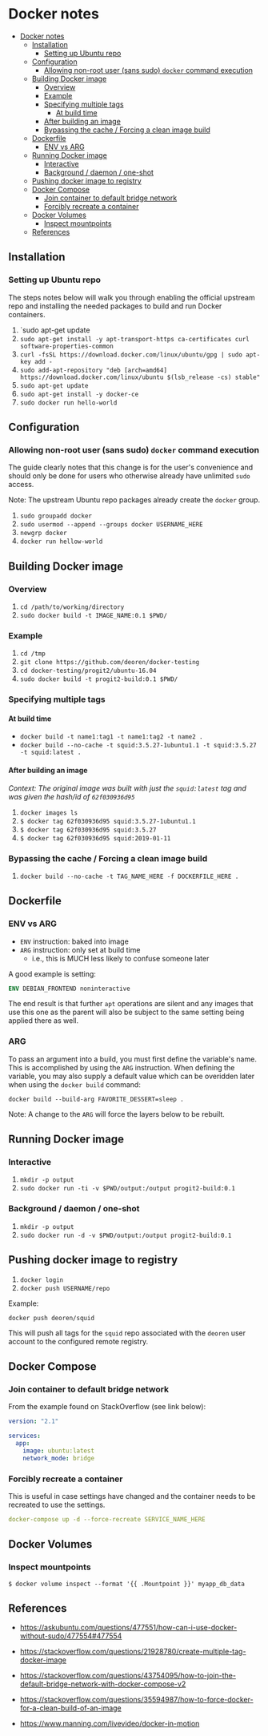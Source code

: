 # Docker notes

- [Docker notes](#docker-notes)
  - [Installation](#installation)
    - [Setting up Ubuntu repo](#setting-up-ubuntu-repo)
  - [Configuration](#configuration)
    - [Allowing non-root user (sans sudo) `docker` command execution](#allowing-non-root-user-sans-sudo-docker-command-execution)
  - [Building Docker image](#building-docker-image)
    - [Overview](#overview)
    - [Example](#example)
    - [Specifying multiple tags](#specifying-multiple-tags)
      - [At build time](#at-build-time)
    - [After building an image](#after-building-an-image)
    - [Bypassing the cache / Forcing a clean image build](#bypassing-the-cache--forcing-a-clean-image-build)
  - [Dockerfile](#dockerfile)
    - [ENV vs ARG](#env-vs-arg)
  - [Running Docker image](#running-docker-image)
    - [Interactive](#interactive)
    - [Background / daemon / one-shot](#background--daemon--one-shot)
  - [Pushing docker image to registry](#pushing-docker-image-to-registry)
  - [Docker Compose](#docker-compose)
    - [Join container to default bridge network](#join-container-to-default-bridge-network)
    - [Forcibly recreate a container](#forcibly-recreate-a-container)
  - [Docker Volumes](#docker-volumes)
    - [Inspect mountpoints](#inspect-mountpoints)
  - [References](#references)

## Installation

### Setting up Ubuntu repo

The steps notes below will walk you through enabling the official upstream repo and installing the needed packages to build and run Docker containers.

1. `sudo apt-get update
1. `sudo apt-get install -y apt-transport-https ca-certificates curl software-properties-common`
1. `curl -fsSL https://download.docker.com/linux/ubuntu/gpg | sudo apt-key add -`
1. `sudo add-apt-repository "deb [arch=amd64] https://download.docker.com/linux/ubuntu $(lsb_release -cs) stable"`
1. `sudo apt-get update`
1. `sudo apt-get install -y docker-ce`
1. `sudo docker run hello-world`

## Configuration

### Allowing non-root user (sans sudo) `docker` command execution

The guide clearly notes that this change is for the user's convenience
and should only be done for users who otherwise already have unlimited `sudo`
access.

Note: The upstream Ubuntu repo packages already create the `docker` group.

1. `sudo groupadd docker`
1. `sudo usermod --append --groups docker USERNAME_HERE`
1. `newgrp docker`
1. `docker run hellow-world`

## Building Docker image

### Overview

1. `cd /path/to/working/directory`
1. `sudo docker build -t IMAGE_NAME:0.1 $PWD/`

### Example

1. `cd /tmp`
1. `git clone https://github.com/deoren/docker-testing`
1. `cd docker-testing/progit2/ubuntu-16.04`
1. `sudo docker build -t progit2-build:0.1 $PWD/`

### Specifying multiple tags

#### At build time

- `docker build -t name1:tag1 -t name1:tag2 -t name2 .`
- `docker build --no-cache -t squid:3.5.27-1ubuntu1.1 -t squid:3.5.27 -t squid:latest .`

#### After building an image

*Context: The original image was built with just the `squid:latest` tag and
was given the hash/id of `62f030936d95`*

1. `docker images ls`
1. `$ docker tag 62f030936d95 squid:3.5.27-1ubuntu1.1`
1. `$ docker tag 62f030936d95 squid:3.5.27`
1. `$ docker tag 62f030936d95 squid:2019-01-11`

### Bypassing the cache / Forcing a clean image build

1. `docker build --no-cache -t TAG_NAME_HERE -f DOCKERFILE_HERE .`

## Dockerfile

### ENV vs ARG

- `ENV` instruction: baked into image
- `ARG` instruction: only set at build time
  - i.e., this is MUCH less likely to confuse someone later

A good example is setting:

```Dockerfile
ENV DEBIAN_FRONTEND noninteractive
```

The end result is that further `apt` operations are silent and any images that
use this one as the parent will also be subject to the same setting being
applied there as well.

### ARG

To pass an argument into a build, you must first define the variable's name.
This is accomplished by using the `ARG` instruction. When defining the
variable, you may also supply a default value which can be overidden later
when using the `docker build` command:

`docker build --build-arg FAVORITE_DESSERT=sleep .`

Note: A change to the `ARG` will force the layers below to be rebuilt.

## Running Docker image

### Interactive

1. `mkdir -p output`
1. `sudo docker run -ti -v $PWD/output:/output progit2-build:0.1`

### Background / daemon / one-shot

1. `mkdir -p output`
1. `sudo docker run -d -v $PWD/output:/output progit2-build:0.1`

## Pushing docker image to registry

1. `docker login`
1. `docker push USERNAME/repo`

Example:

`docker push deoren/squid`

This will push all tags for the `squid` repo associated with the `deoren` user
account to the configured remote registry.

## Docker Compose

### Join container to default bridge network

From the example found on StackOverflow (see link below):

```yaml
version: "2.1"

services:
  app:
    image: ubuntu:latest
    network_mode: bridge
```

### Forcibly recreate a container

This is useful in case settings have changed and the container needs to be
recreated to use the settings.

```yaml
docker-compose​​ ​​up​​ ​​-d​​ ​​--force-recreate​​ SERVICE_NAME_HERE
```

## Docker Volumes

### Inspect mountpoints

```
$ ​​docker​​ ​​volume​​ ​​inspect​​ ​​--format​​ ​​'{{ .Mountpoint }}'​​ ​​myapp_db_data
```

## References

- <https://askubuntu.com/questions/477551/how-can-i-use-docker-without-sudo/477554#477554>
- <https://stackoverflow.com/questions/21928780/create-multiple-tag-docker-image>
- <https://stackoverflow.com/questions/43754095/how-to-join-the-default-bridge-network-with-docker-compose-v2>
- <https://stackoverflow.com/questions/35594987/how-to-force-docker-for-a-clean-build-of-an-image>

- <https://www.manning.com/livevideo/docker-in-motion>
